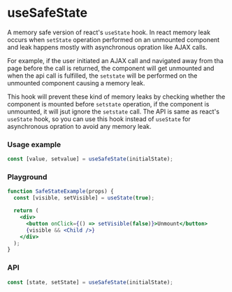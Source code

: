 # useSafeState

A memory safe version of react's `useState` hook. In react memory leak occurs when `setState` operation performed on an unmounted component and leak happens mostly with asynchronous opration like AJAX calls.

For example, if the user initiated an AJAX call and navigated away from tha page before the call is returned, the component will get unmounted and when the api call is fulfilled, the `setstate` will be performed on the unmounted component causing a memory leak.

This hook will prevent these kind of memory leaks by checking whether the component is mounted before `setstate` operation, if the component is unmounted, it will jsut ignore the `setstate` call. The API is same as react's `useState` hook, so you can use this hook instead of `useState` for asynchronous opration to avoid any memory leak.

### Usage example

```typescript
const [value, setvalue] = useSafeState(initialState);
```

### Playground

```jsx live
function SafeStateExample(props) {
  const [visible, setVisible] = useState(true);

  return (
    <div>
      <button onClick={() => setVisible(false)}>Unmount</button>
      {visible && <Child />}
    </div>
  );
}
```

### API

```js
const [state, setState] = useSafeState(initialState);
```

<!-- import Tabs from '@theme/Tabs';
import TabItem from '@theme/TabItem';

<Tabs>
<TabItem value="js" label="JavaScript">

```js
const [state, setState] = useSafeState(initialState);
```

</TabItem>
<TabItem value="ts" label="Typescript">

```typescript
const [state, setState] = useSafeState(initialState);
```

</TabItem>

</Tabs> -->
